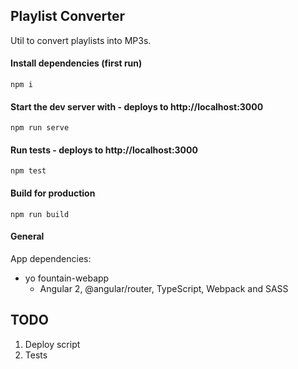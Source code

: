 ## Playlist Converter
Util to convert playlists into MP3s.

#### Install dependencies (first run)

```
npm i
```

#### Start the dev server with - deploys to http://localhost:3000

```
npm run serve
```

#### Run tests - deploys to http://localhost:3000

```
npm test
```

#### Build for production

```
npm run build
```

#### General

App dependencies:
- yo fountain-webapp
  - Angular 2, @angular/router, TypeScript, Webpack and SASS

## TODO
1. Deploy script
2. Tests
